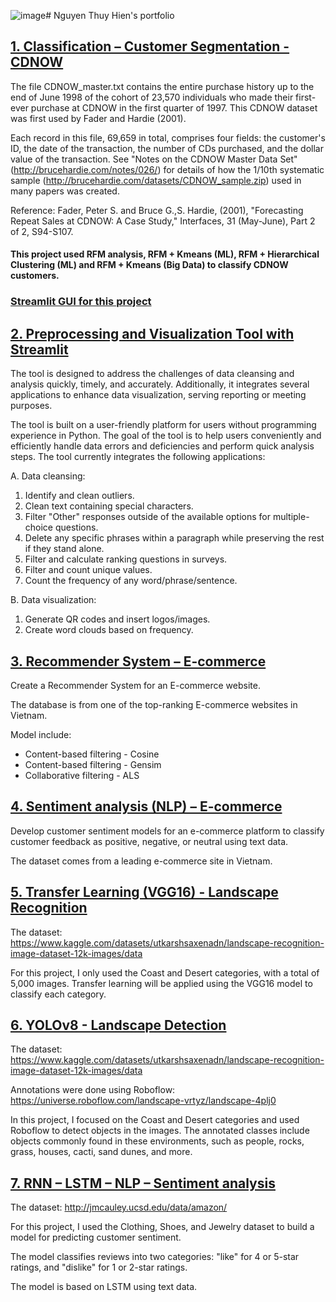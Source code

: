 ![image](https://github.com/user-attachments/assets/441283a9-d2f3-48ee-ad64-55a62626163e)# Nguyen Thuy Hien's portfolio

## [1. Classification – Customer Segmentation - CDNOW](https://github.com/HienThNg/CDNOW)
The file CDNOW_master.txt contains the entire purchase history up to the end of June 1998 of the cohort of 23,570 individuals who made their first-ever purchase at CDNOW in the first quarter of 1997. This CDNOW dataset was first used by Fader and Hardie (2001).

Each record in this file, 69,659 in total, comprises four fields: the customer's ID, the date of the transaction, the number of CDs purchased, and the dollar value of the transaction.
See "Notes on the CDNOW Master Data Set" (http://brucehardie.com/notes/026/) for details of how the 1/10th systematic sample (http://brucehardie.com/datasets/CDNOW_sample.zip) used in many papers was created.

Reference: Fader, Peter S. and Bruce G.,S. Hardie, (2001), "Forecasting Repeat Sales at CDNOW: A Case Study," Interfaces, 31 (May-June), Part 2 of 2, S94-S107.

#### This project used **RFM analysis, RFM + Kmeans (ML),  RFM + Hierarchical Clustering (ML) and RFM + Kmeans (Big Data)** to classify CDNOW customers.

### [Streamlit GUI for this project](https://datascienceproject-mvbfmah86b8dgzdu67yxps.streamlit.app/)

## [2. Preprocessing and Visualization Tool with Streamlit](https://prep-viz-tool.streamlit.app/)
The tool is designed to address the challenges of data cleansing and analysis quickly, timely, and accurately. Additionally, it integrates several applications to enhance data visualization, serving reporting or meeting purposes.

The tool is built on a user-friendly platform for users without programming experience in Python. The goal of the tool is to help users conveniently and efficiently handle data errors and deficiencies and perform quick analysis steps. The tool currently integrates the following applications:

A. Data cleansing:
1. Identify and clean outliers.
2. Clean text containing special characters.
3. Filter "Other" responses outside of the available options for multiple-choice questions.
4. Delete any specific phrases within a paragraph while preserving the rest if they stand alone.
5. Filter and calculate ranking questions in surveys.
6. Filter and count unique values.
7. Count the frequency of any word/phrase/sentence.

B. Data visualization:
1. Generate QR codes and insert logos/images.
2. Create word clouds based on frequency.

## [3. Recommender System – E-commerce](https://github.com/HienThNg/Recommender-System-E-commerce)
Create a Recommender System for an E-commerce website.

The database is from one of the top-ranking E-commerce websites in Vietnam.

Model include: 
* Content-based filtering - Cosine
* Content-based filtering - Gensim
* Collaborative filtering - ALS

## [4. Sentiment analysis (NLP) – E-commerce](https://github.com/HienThNg/Sentiment-analysis-NLP-E-commerce)

Develop customer sentiment models for an e-commerce platform to classify customer feedback as positive, negative, or neutral using text data. 

The dataset comes from a leading e-commerce site in Vietnam.


## [5. Transfer Learning (VGG16) - Landscape Recognition](https://github.com/HienThNg/Transfer-Learning-VGG16---Landscape-Recognition)

The dataset: https://www.kaggle.com/datasets/utkarshsaxenadn/landscape-recognition-image-dataset-12k-images/data

For this project, I only used the Coast and Desert categories, with a total of 5,000 images. Transfer learning will be applied using the VGG16 model to classify each category.

## [6. YOLOv8 - Landscape Detection](https://github.com/HienThNg/YOLOv8---Landscape-Detection)

The dataset: https://www.kaggle.com/datasets/utkarshsaxenadn/landscape-recognition-image-dataset-12k-images/data

Annotations were done using Roboflow: https://universe.roboflow.com/landscape-vrtyz/landscape-4plj0

In this project, I focused on the Coast and Desert categories and used Roboflow to detect objects in the images. The annotated classes include objects commonly found in these environments, such as people, rocks, grass, houses, cacti, sand dunes, and more.

## [7. RNN – LSTM – NLP –  Sentiment analysis](https://github.com/HienThNg/RNN-LSTM-NLP-Sentiment-analysis)

The dataset: http://jmcauley.ucsd.edu/data/amazon/

For this project, I used the Clothing, Shoes, and Jewelry dataset to build a model for predicting customer sentiment. 

The model classifies reviews into two categories: "like" for 4 or 5-star ratings, and "dislike" for 1 or 2-star ratings. 

The model is based on LSTM using text data.


